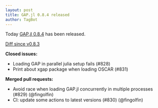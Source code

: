 ```yaml
---
layout: post
title: GAP.jl 0.8.4 released
author: TagBot
---
```


Today [GAP.jl 0.8.4](https://github.com/oscar-system/GAP.jl/releases/tag/v0.8.4) has
been released.

[Diff since v0.8.3](https://github.com/oscar-system/GAP.jl/compare/v0.8.3...v0.8.4)


**Closed issues:**
- Loading GAP in parallel julia setup fails (#828)
- Print about xgap package when loading OSCAR (#831)

**Merged pull requests:**
- Avoid race when loading GAP.jl concurrently in multiple processes (#829) (@fingolfin)
- CI: update some actions to latest versions (#830) (@fingolfin)
